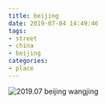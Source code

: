 ```yaml
---
title: beijing
date: 2019-07-04 14:49:46
tags:
- street
- china
- beijing
categories:
- place
---
```


![2019.07 beijing wangjing](/images/place/20190704_113309.jpg "2019.07 beijing wangjing")